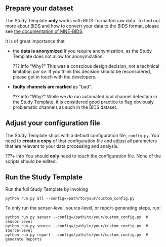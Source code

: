 Prepare your dataset
--------------------
The Study Template **only** works with BIDS-formatted raw data. To find out
more about BIDS and how to convert your data to the BIDS format, please see
[the documentation of MNE-BIDS](https://mne.tools/mne-bids/stable/index.html).

It is of great importance that

- the **data is anonymized** if you require anonymization,
  as the Study Template does not allow for anonymization.

    ??? info "Why?"
        This was a conscious design decision, not a technical
        limitation *per se*. If you think this decision should be
        reconsidered, please get in touch with the developers.

- **faulty channels are marked** as "bad".

    ??? info "Why?"
        While we *do* run automated bad channel detection in the
        Study Template, it is considered good practice to flag
        obviously problematic channels as such in the BIDS dataset.

Adjust your configuration file
------------------------------
The Study Template ships with a default configuration file, `config.py`.
You need to **create a copy** of that configuration file and adjust all
parameters that are relevant to your data processing and analysis.

???+ info
    You should **only** need to touch the configuration file.
    None of the scripts should be edited.

Run the Study Template
----------------------
Run the full Study Template by invoking
```shell
python run.py all --config=/path/to/your/custom_config.py
```
To only run the sensor-level, source-level, or report-generating steps, run:
```shell
python run.py sensor --config=/path/to/your/custom_config.py  # sensor-level
python run.py source --config=/path/to/your/custom_config.py  # source-level
python run.py report --config=/path/to/your/custom_config.py  # generate Reports
```
